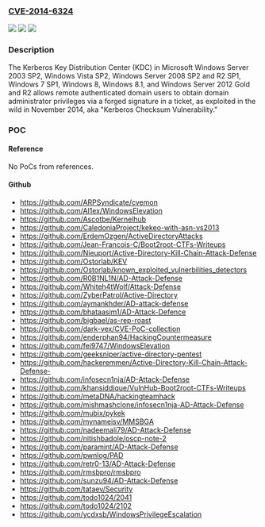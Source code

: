 ### [CVE-2014-6324](https://cve.mitre.org/cgi-bin/cvename.cgi?name=CVE-2014-6324)
![](https://img.shields.io/static/v1?label=Product&message=n%2Fa&color=blue)
![](https://img.shields.io/static/v1?label=Version&message=n%2Fa&color=blue)
![](https://img.shields.io/static/v1?label=Vulnerability&message=n%2Fa&color=brighgreen)

### Description

The Kerberos Key Distribution Center (KDC) in Microsoft Windows Server 2003 SP2, Windows Vista SP2, Windows Server 2008 SP2 and R2 SP1, Windows 7 SP1, Windows 8, Windows 8.1, and Windows Server 2012 Gold and R2 allows remote authenticated domain users to obtain domain administrator privileges via a forged signature in a ticket, as exploited in the wild in November 2014, aka "Kerberos Checksum Vulnerability."

### POC

#### Reference
No PoCs from references.

#### Github
- https://github.com/ARPSyndicate/cvemon
- https://github.com/Al1ex/WindowsElevation
- https://github.com/Ascotbe/Kernelhub
- https://github.com/CaledoniaProject/kekeo-with-asn-vs2013
- https://github.com/ErdemOzgen/ActiveDirectoryAttacks
- https://github.com/Jean-Francois-C/Boot2root-CTFs-Writeups
- https://github.com/Nieuport/Active-Directory-Kill-Chain-Attack-Defense
- https://github.com/Ostorlab/KEV
- https://github.com/Ostorlab/known_exploited_vulnerbilities_detectors
- https://github.com/R0B1NL1N/AD-Attack-Defense
- https://github.com/Whiteh4tWolf/Attack-Defense
- https://github.com/ZyberPatrol/Active-Directory
- https://github.com/aymankhder/AD-attack-defense
- https://github.com/bhataasim1/AD-Attack-Defence
- https://github.com/bigbael/as-rep-roast
- https://github.com/dark-vex/CVE-PoC-collection
- https://github.com/enderphan94/HackingCountermeasure
- https://github.com/fei9747/WindowsElevation
- https://github.com/geeksniper/active-directory-pentest
- https://github.com/hackeremmen/Active-Directory-Kill-Chain-Attack-Defense-
- https://github.com/infosecn1nja/AD-Attack-Defense
- https://github.com/khansiddique/VulnHub-Boot2root-CTFs-Writeups
- https://github.com/metaDNA/hackingteamhack
- https://github.com/mishmashclone/infosecn1nja-AD-Attack-Defense
- https://github.com/mubix/pykek
- https://github.com/mynameisv/MMSBGA
- https://github.com/nadeemali79/AD-Attack-Defense
- https://github.com/nitishbadole/oscp-note-2
- https://github.com/paramint/AD-Attack-Defense
- https://github.com/pwnlog/PAD
- https://github.com/retr0-13/AD-Attack-Defense
- https://github.com/rmsbpro/rmsbpro
- https://github.com/sunzu94/AD-Attack-Defense
- https://github.com/tataev/Security
- https://github.com/todo1024/2041
- https://github.com/todo1024/2102
- https://github.com/ycdxsb/WindowsPrivilegeEscalation

